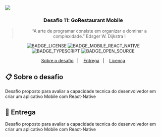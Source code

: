 
<img src="https://duo.studio/uploads/servicos/5/APP.jpg" />
<h3 align="center">
  Desafio 11: GoRestaurant Mobile
</h3>
<blockquote align="center">“A arte de programar consiste em organizar e dominar a complexidade.”
Edsger W. Dijkstra
 !</blockquote>

<p align="center">
  <div align="center">
  
![BADGE_LICENSE] ![BADGE_MOBILE_REACT_NATIVE] ![BADGE_TYPESCRIPT] ![BADGE_OPEN_SOURCE]

  </div>

</p>



<p align="center">
  <a href="#clipboard-sobre-o-desafio">Sobre o desafio</a>&nbsp;&nbsp;&nbsp;|&nbsp;&nbsp;&nbsp;
   <a href="#calendar-entrega">Entrega</a>&nbsp;&nbsp;&nbsp;|&nbsp;&nbsp;&nbsp;
  <a href="#memo-licença">Licença</a>
</p>

## :clipboard: Sobre o desafio

Desafio proposto para avaliar a capacidade tecnica do desenvolvedor em criar um aplicativo Mobile com React-Native


## :calendar: Entrega
Desafio proposto para avaliar a capacidade tecnica do desenvolvedor em criar um aplicativo Mobile com React-Native

<!-- Badges -->

[BADGE_LICENSE]: https://img.shields.io/github/license/schontz0310/DUO_chalenge

[BADGE_NODE_VERSION]: https://img.shields.io/badge/node-12.17.0-green

[BADGE_NPM_VERSION]: https://img.shields.io/badge/npm-6.14.4-red

[BADGE_WEB_REACT]: https://img.shields.io/badge/web-react-blue

[BADGE_MOBILE_REACT_NATIVE]: https://img.shields.io/badge/mobile-react%20native-blueviolet

[BADGE_SERVER_NODEJS]: https://img.shields.io/badge/server-nodejs-important

[BADGE_STARS]: https://img.shields.io/github/stars/schontz0310/chalenge?style=social

[BADGE_FORKS]: https://img.shields.io/github/forks/schontz0310/DUO_chalenge?style=social

[BADGE_TYPESCRIPT]: https://badges.frapsoft.com/typescript/code/typescript.png?v=101

[BADGE_OPEN_SOURCE]: https://badges.frapsoft.com/os/v1/open-source.png?v=103
